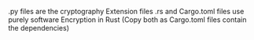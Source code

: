 .py files are the cryptography Extension files
.rs  and Cargo.toml files use purely software Encryption in Rust (Copy both as Cargo.toml files contain the dependencies)
